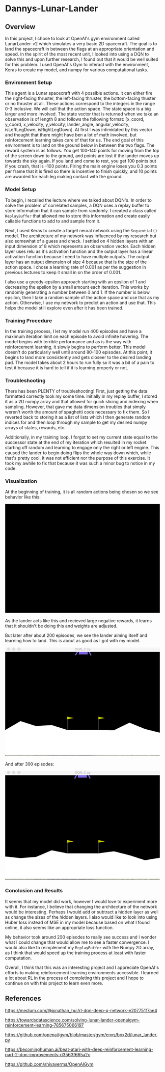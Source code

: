 # Dannys-Lunar-Lander

## Overview

In this project, I chose to look at OpenAI's gym environment called LunarLander-v2 which simulates a very basic 2D spacecraft. The goal is to land the spacecraft in between the flags at an appropriate orientation and speed. In the spirit of the most recent unit, I looked into using a DQN to solve this and upon further research, I found out that it would be well suited for this problem. I used OpenAI's Gym to interact with the environment, Keras to create my model, and numpy for various computational tasks.

### Environment Setup
This agent is a Lunar spacecraft with 4 possible actions. It can either fire the right-facing thruster, the left-facing thruster, the bottom-facing thuster or no thruster at all. These actions correspond to the integers in the range 0-3 inclusive. We will call that the action space. The state space is a big larger and more involved. The state vector that is returned when we take an observation is of length 8 and follows the following format: [x_coord, y_coord, x_velocity, y_velocity, lander_angle, angular_velocity, isLeftLegDown, isRightLegDown]. At first I was intimidated by this vector and thought that there might have ben a lot of math involved, but reinforcement learning takes care of that for us. The end goal of this environment is to land on the ground below in between the two flags. The reward system is as follows. You get 100-140 points for moving from the top of the screen down to the ground, and points are lost if the lander moves up towards the sky again. If you land and come to rest, you get 100 points but if you crash, that is -100 points. Firing the main engine loses you 0.3 points per frame that it is fired so there is incentive to finish quickly, and 10 points are awarded for each leg making contact with the ground. 

### Model Setup
To begin, I recalled the lecture where we talked about DQN's. In order to solve the problem of correlated samples, a DQN uses a replay buffer to store information that it can sample from randomly. I created a class called `ReplayBuffer` that allowed me to store this information and create easily callable functions to add to and sample from it. 

Next, I used Keras to create a target neural network using the `Sequential()` model. The architecture of my network was influenced by my research but also somewhat of a guess and check. I settled on 4 hidden layers with an input dimension of 8 which represents an observation vector. Each hidden layer uses relu as it's activation function and the output layer has a linear activation function because I need to have multiple outputs. The output layer has an output dimension of size 4 because that is the size of the action space. I chose a learning rate of 0.001 as per the suggestion in previous lectures to keep it small in on the order of 0.001.

I also use a greedy-epsilon approach starting with an epsilon of 1 and decreasing the epsilon by a small amount each iteration. This works by randomly generating a number between 0 and 1. If the number is below epsilon, then I take a random sample of the action space and use that as my action. Otherwise, I use my network to predict an action and use that. This helps the model still explore even after it has been trained. 

### Training Procedure
In the training process, I let my model run 400 episodes and have a maximum iteration limit on each episode to avoid infinite hovering. The model begins with terrible performance and as is the way with reinforcement learning, it slowly begins to perform better. This model doesn't do particularly well until around 80-100 episodes. At this point, it begins to land more consistently and gets closeer to the desired landing pad. The model takes about 2 hours to run fully so it was a bit of a pain to test it because it is hard to tell if it is learning properly or not. 

### Troubleshooting
There has been PLENTY of troubleshooting! First, just getting the data formatted correctly took my some time. Initially in my replay buffer, I stored it as a 2D numpy array and that allowed for quick slicing and indexing when sampling. However, that gave me data dimension troubles that simply weren't worth the amount of spaghetti code necessary to fix them. So I reverted back to storing it as a list of lists which I then generate random indices for and then loop through my sample to get my desired numpy arrays of states, rewards, etc.

Additionally, in my training loop, I forgot to set my current state equal to the successor state at the end of my iteration which resulted in my rocket starting off random and learning to engage only the right or left engine. This caused the lander to begin doing flips the whole way down which, while that's pretty cool, it was not efficient nor the purpose of this exercise. It took my awhile to fix that because it was such a minor bug to notice in my code.

### Visualization

At the beginning of training, it is all random actions being chosen so we see behavior like this:  

![SegmentLocal](RL_Learning_Gif_2.gif "segment")

As the lander acts like this and recieved large negative rewards, it learns that it shouldn't be doing this and weights are adjusted.

But later after about 200 episodes, we see the lander aiming itself and learning how to land. This is about as good as I got with my model.  

![SegmentLocal](Project_gif_2.gif "segment")

And after 300 episodes:  

![SegmentLocal](LunarLanderGif4.gif "segment")

### Conclusion and Results

It seems that my model did work, however I would love to experiment more with it. For instance, I believe that changing the architecture of the network would be interesting. Perhaps I would add or subtract a hidden layer as well as change the sizes of the hidden layers. I also would like to look into using Huber loss instead of MSE in my model because based on what I found online, it also seems like an appropriate loss function. 

My behavior took around 200 episodes to really see success and I wonder what I could change that would allow me to see a faster convergence. I would also like to reimplement my `ReplayBuffer` with the Numpy 2D array, as I think that would speed up the training process at least with faster computation.

Overall, I think that this was an interesting project and I appreciate OpenAI's efforts to making reinforcement learning environments accessible. I learned a lot about RL in the process of completing this project and I hope to continue on with this project to learn even more.

## References

https://medium.com/@jonathan_hui/rl-dqn-deep-q-network-e207751f7ae4

https://towardsdatascience.com/solving-lunar-lander-openaigym-reinforcement-learning-785675066197 

https://github.com/openai/gym/blob/master/gym/envs/box2d/lunar_lander.py

https://becominghuman.ai/beat-atari-with-deep-reinforcement-learning-part-2-dqn-improvements-d3563f665a2c

https://github.com/shivaverma/OpenAIGym
